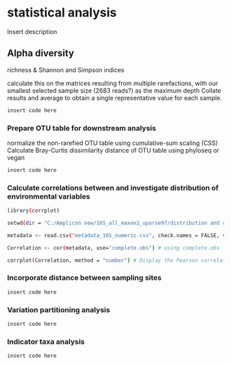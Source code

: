# statistical analysis

Insert description  

##  Alpha diversity

richness & Shannon and Simpson indices

calculate this on the matrices resulting from multiple rarefactions, with our smallest selected sample size (2683 reads?) as the maximum depth Collate results and average to obtain a single representative value for each sample.

```bash
insert code here
```

### Prepare OTU table for downstream analysis

normalize the non-rarefied OTU table using cumulative-sum scaling (CSS)
Calculate Bray-Curtis dissimilarity distance of OTU table using phyloseq or vegan

```bash
insert code here
```

### Calculate correlations between and investigate distribution of environmental variables

```bash
library(corrplot)

setwd(dir = "C:/Amplicon new/16S_all_maxee2_uparse97/distribution and correlations metadata/")

metadata <- read.csv("metadata_16S_numeric.csv", check.names = FALSE, sep = ";")

Correlation <- cor(metadata, use="complete.obs") # using complete.obs

corrplot(Correlation, method = "number") # Display the Pearson correlation coefficient (Pearson is the default method)
```

### Incorporate distance between sampling sites

```bash
insert code here
```
### Variation partitioning analysis

```bash
insert code here
```

### Indicator taxa analysis

```bash
insert code here
```
